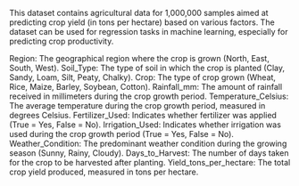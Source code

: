 This dataset contains agricultural data for 1,000,000 samples aimed at predicting crop yield (in tons per hectare) based on various factors. The dataset can be used for regression tasks in machine learning, especially for predicting crop productivity.

Region: The geographical region where the crop is grown (North, East, South, West).
Soil_Type: The type of soil in which the crop is planted (Clay, Sandy, Loam, Silt, Peaty, Chalky).
Crop: The type of crop grown (Wheat, Rice, Maize, Barley, Soybean, Cotton).
Rainfall_mm: The amount of rainfall received in millimeters during the crop growth period.
Temperature_Celsius: The average temperature during the crop growth period, measured in degrees Celsius.
Fertilizer_Used: Indicates whether fertilizer was applied (True = Yes, False = No).
Irrigation_Used: Indicates whether irrigation was used during the crop growth period (True = Yes, False = No).
Weather_Condition: The predominant weather condition during the growing season (Sunny, Rainy, Cloudy).
Days_to_Harvest: The number of days taken for the crop to be harvested after planting.
Yield_tons_per_hectare: The total crop yield produced, measured in tons per hectare.